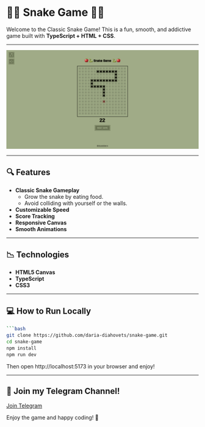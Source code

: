 # 🍎🐍 Snake Game 🐍🍎

Welcome to the Classic Snake Game! This is a fun, smooth, and addictive game built with **TypeScript + HTML + CSS**.

---

![Screenshot](https://raw.githubusercontent.com/daria-diahovets/snake-game/refs/heads/master/screenshot.png)

---

## 🔍 Features

- **Classic Snake Gameplay**
  - Grow the snake by eating food.
  - Avoid colliding with yourself or the walls.
- **Customizable Speed**
- **Score Tracking**
- **Responsive Canvas**
- **Smooth Animations**

---

## 📉 Technologies

- **HTML5 Canvas**
- **TypeScript**
- **CSS3**

---

## 💻 How to Run Locally

```bash
```bash
git clone https://github.com/daria-diahovets/snake-game.git
cd snake-game
npm install
npm run dev
```
Then open http://localhost:5173 in your browser and enjoy!

---

## 🎉 Join my Telegram Channel!

[Join Telegram](https://t.me/drzoidberg_portfolio)

Enjoy the game and happy coding! 🚀